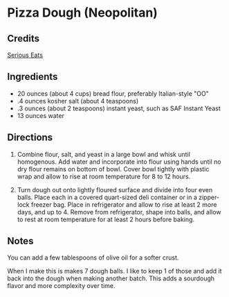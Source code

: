 # Pizza Dough (Neopolitan)

## Credits

[Serious Eats](https://www.seriouseats.com/recipes/2012/07/basic-neapolitan-pizza-dough-recipe.html)

## Ingredients

- 20 ounces (about 4 cups) bread flour, preferably Italian-style "OO"
- .4 ounces kosher salt (about 4 teaspoons)
- .3 ounces (about 2 teaspoons) instant yeast, such as SAF Instant Yeast
- 13 ounces water

## Directions

1. Combine flour, salt, and yeast in a large bowl and whisk until homogenous.
   Add water and incorporate into flour using hands until no dry flour remains
   on bottom of bowl. Cover bowl tightly with plastic wrap and allow to rise at
   room temperature for 8 to 12 hours.

2. Turn dough out onto lightly floured surface and divide into four even balls.
   Place each in a covered quart-sized deli container or in a zipper-lock
   freezer bag. Place in refrigerator and allow to rise at least 2 more days,
   and up to 4. Remove from refrigerator, shape into balls, and allow to rest
   at room temperature for at least 2 hours before baking.

## Notes

You can add a few tablespoons of olive oil for a softer crust.

When I make this is makes 7 dough balls. I like to keep 1 of those and add it
back into the dough when making another batch. This adds a sourdough flavor and
more complexity over time.

